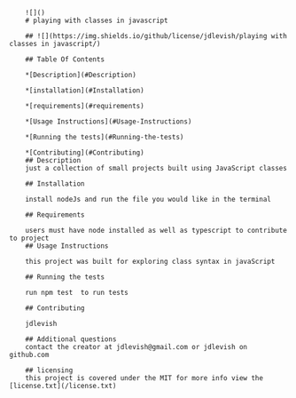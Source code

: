 
        ![]()
        # playing with classes in javascript
        
        ## ![](https://img.shields.io/github/license/jdlevish/playing with classes in javascript/)
        
        ## Table Of Contents
        
        *[Description](#Description)
        
        *[installation](#Installation)
        
        *[requirements](#requirements)
        
        *[Usage Instructions](#Usage-Instructions)
        
        *[Running the tests](#Running-the-tests)
        
        *[Contributing](#Contributing)
        ## Description
        just a collection of small projects built using JavaScript classes
            
        ## Installation
            
        install nodeJs and run the file you would like in the terminal
            
        ## Requirements
            
        users must have node installed as well as typescript to contribute to project
        ## Usage Instructions
        
        this project was built for exploring class syntax in javaScript
            
        ## Running the tests
            
        run npm test  to run tests
            
        ## Contributing
            
        jdlevish
        
        ## Additional questions
        contact the creator at jdlevish@gmail.com or jdlevish on github.com
        
        ## licensing
        this project is covered under the MIT for more info view the  [license.txt](/license.txt)
            
